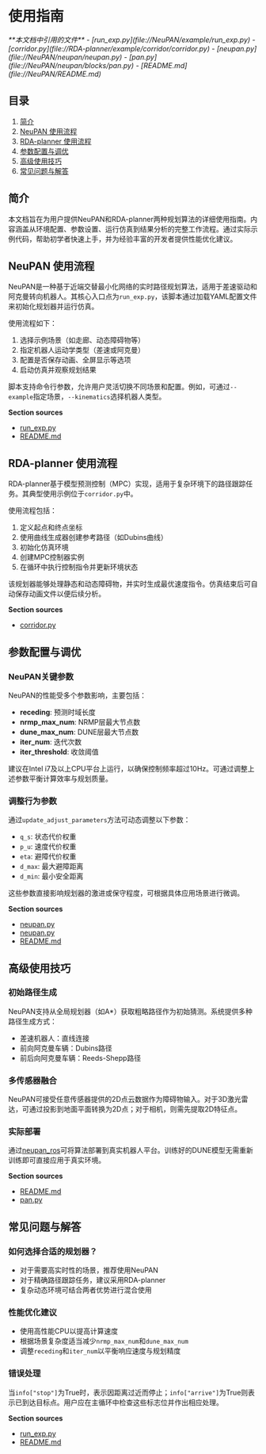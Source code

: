 # 使用指南

<cite>
**本文档中引用的文件**  
- [run_exp.py](file://NeuPAN/example/run_exp.py)
- [corridor.py](file://RDA-planner/example/corridor/corridor.py)
- [neupan.py](file://NeuPAN/neupan/neupan.py)
- [pan.py](file://NeuPAN/neupan/blocks/pan.py)
- [README.md](file://NeuPAN/README.md)
</cite>

## 目录
1. [简介](#简介)
2. [NeuPAN 使用流程](#neupan-使用流程)
3. [RDA-planner 使用流程](#rda-planner-使用流程)
4. [参数配置与调优](#参数配置与调优)
5. [高级使用技巧](#高级使用技巧)
6. [常见问题与解答](#常见问题与解答)

## 简介
本文档旨在为用户提供NeuPAN和RDA-planner两种规划算法的详细使用指南。内容涵盖从环境配置、参数设置、运行仿真到结果分析的完整工作流程。通过实际示例代码，帮助初学者快速上手，并为经验丰富的开发者提供性能优化建议。

## NeuPAN 使用流程

NeuPAN是一种基于近端交替最小化网络的实时路径规划算法，适用于差速驱动和阿克曼转向机器人。其核心入口点为`run_exp.py`，该脚本通过加载YAML配置文件来初始化规划器并运行仿真。

使用流程如下：
1. 选择示例场景（如走廊、动态障碍物等）
2. 指定机器人运动学类型（差速或阿克曼）
3. 配置是否保存动画、全屏显示等选项
4. 启动仿真并观察规划结果

脚本支持命令行参数，允许用户灵活切换不同场景和配置。例如，可通过`--example`指定场景，`--kinematics`选择机器人类型。

**Section sources**
- [run_exp.py](file://NeuPAN/example/run_exp.py#L0-L93)
- [README.md](file://NeuPAN/README.md#L180-L200)

## RDA-planner 使用流程

RDA-planner基于模型预测控制（MPC）实现，适用于复杂环境下的路径跟踪任务。其典型使用示例位于`corridor.py`中。

使用流程包括：
1. 定义起点和终点坐标
2. 使用曲线生成器创建参考路径（如Dubins曲线）
3. 初始化仿真环境
4. 创建MPC控制器实例
5. 在循环中执行控制指令并更新环境状态

该规划器能够处理静态和动态障碍物，并实时生成最优速度指令。仿真结束后可自动保存动画文件以便后续分析。

**Section sources**
- [corridor.py](file://RDA-planner/example/corridor/corridor.py#L0-L50)

## 参数配置与调优

### NeuPAN关键参数
NeuPAN的性能受多个参数影响，主要包括：
- **receding**: 预测时域长度
- **nrmp_max_num**: NRMP层最大节点数
- **dune_max_num**: DUNE层最大节点数
- **iter_num**: 迭代次数
- **iter_threshold**: 收敛阈值

建议在Intel i7及以上CPU平台上运行，以确保控制频率超过10Hz。可通过调整上述参数平衡计算效率与规划质量。

### 调整行为参数
通过`update_adjust_parameters`方法可动态调整以下参数：
- `q_s`: 状态代价权重
- `p_u`: 速度代价权重
- `eta`: 避障代价权重
- `d_max`: 最大避障距离
- `d_min`: 最小安全距离

这些参数直接影响规划器的激进或保守程度，可根据具体应用场景进行微调。

**Section sources**
- [neupan.py](file://NeuPAN/neupan/neupan.py#L62-L101)
- [neupan.py](file://NeuPAN/neupan/neupan.py#L321-L379)
- [README.md](file://NeuPAN/README.md#L180-L200)

## 高级使用技巧

### 初始路径生成
NeuPAN支持从全局规划器（如A*）获取粗略路径作为初始猜测。系统提供多种路径生成方式：
- 差速机器人：直线连接
- 前向阿克曼车辆：Dubins路径
- 前后向阿克曼车辆：Reeds-Shepp路径

### 多传感器融合
NeuPAN可接受任意传感器提供的2D点云数据作为障碍物输入。对于3D激光雷达，可通过投影到地面平面转换为2D点；对于相机，则需先提取2D特征点。

### 实际部署
通过[neupan_ros](https://github.com/hanruihua/neupan_ros)可将算法部署到真实机器人平台。训练好的DUNE模型无需重新训练即可直接应用于真实环境。

**Section sources**
- [README.md](file://NeuPAN/README.md#L180-L200)
- [pan.py](file://NeuPAN/neupan/blocks/pan.py#L0-L25)

## 常见问题与解答

### 如何选择合适的规划器？
- 对于需要高实时性的场景，推荐使用NeuPAN
- 对于精确路径跟踪任务，建议采用RDA-planner
- 复杂动态环境可结合两者优势进行混合使用

### 性能优化建议
- 使用高性能CPU以提高计算速度
- 根据场景复杂度适当减少`nrmp_max_num`和`dune_max_num`
- 调整`receding`和`iter_num`以平衡响应速度与规划精度

### 错误处理
当`info["stop"]`为True时，表示因距离过近而停止；`info["arrive"]`为True则表示已到达目标点。用户应在主循环中检查这些标志位并作出相应处理。

**Section sources**
- [run_exp.py](file://NeuPAN/example/run_exp.py#L0-L93)
- [README.md](file://NeuPAN/README.md#L210-L214)